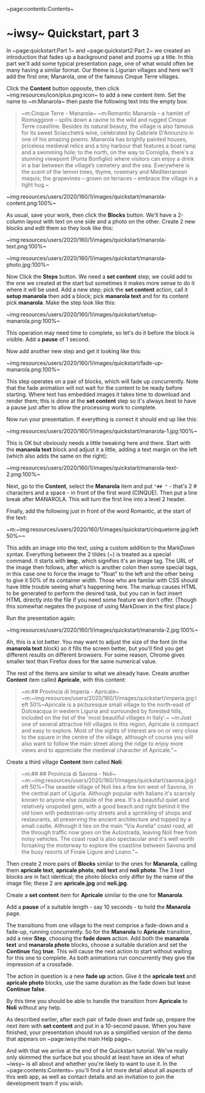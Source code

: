~page:contents:Contents~

# ~iwsy~ Quickstart, part 3

In ~page:quickstart:Part 1~ and ~page:quickstart2:Part 2~ we created an introduction that fades up a background panel and zooms up a title. In this part we'll add some typical presentation page, one of what would often be many having a similar format. Our theme is Ligurian villages and here we'll add the first one; Manarola, one of the famous Cinque Terre villages.

Click the **Content** button opposite, then click ~img:resources/icon/plus.png:icon~ to add a new content item. Set the name to ~m:Manarola~ then paste the following text into the empty box:

> ~m:Cinque Terre - Manarola~
> ~m:Romantic Manarola – a hamlet of Riomaggiore – spills down a ravine to the wild and rugged Cinque Terre coastline. Besides its natural beauty, the village is also famous for its sweet Sciacchetrà wine, celebrated by Gabriele D'Annunzio in one of his amazing poems. Manarola has brightly painted houses, priceless medieval relics and a tiny harbour that features a boat ramp and a swimming hole; to the north, on the way to Corniglia, there's a stunning viewpoint (Punta Bonfiglio) where visitors can enjoy a drink in a bar between the village’s cemetery and the sea. Everywhere is the scent of the lemon trees, thyme, rosemary and Mediterranean maquis; the grapevines – grown on terraces – embrace the village in a tight hug.~

~img:resources/users/2020/160/1/images/quickstart/manarola-content.png:100%~

As usual, save your work, then click the **Blocks** button. We'll have a 2-column layout with text on one side and a photo on the other. Create 2 new blocks and edit them so they look like this:

~img:resources/users/2020/160/1/images/quickstart/manarola-text.png:100%~

~img:resources/users/2020/160/1/images/quickstart/manarola-photo.jpg:100%~

Now Click the **Steps** button. We need a **set content** step; we could add to the one we created at the start but sometimes it makes more sense to do it where it will be used. Add a new step; pick the **set content** action, call it **setup manarola** then add a block; pick **manarola text** and for its content pick **manarola**. Make the step look like this:

~img:resources/users/2020/160/1/images/quickstart/setup-manarola.png:100%~

This operation may need time to complete, so let's do it before the block is visible. Add a **pause** of 1 second.

Now add another new step and get it looking like this:

~img:resources/users/2020/160/1/images/quickstart/fade-up-manarola.png:100%~

This step operates on a pair of blocks, which will fade up concurrently. Note that the fade animation will not wait for the content to be ready before starting. Where text has embedded images it takes time to download and render them; this is done at the **set content** step so it's always best to have a pause just after to allow the processing work to complete.

Now run your presentation. If everything is correct it should end up like this:

~img:resources/users/2020/160/1/images/quickstart/manarola-1.jpg:100%~

This is OK but obviously needs a little tweaking here and there. Start with the **manarola text** block and adjust it a little, adding a text margin on the left (which also adds the same on the right):

~img:resources/users/2020/160/1/images/quickstart/manarola-text-2.png:100%~

Next, go to the **Content**, select the **Manarola** item and put `"## "` - that's 2 # characters and a space - in front of the first word (CINQUE). Then put a line break after MANAROLA. This will turn the first line into a level 2 header.

Finally, add the following just in front of the word Romantic, at the start of the text:

~m:&#126;img:resources/users/2020/160/1/images/quickstart/cinqueterre.jpg:left 50%&#126;~

This adds an image into the text, using a custom addition to the MarkDown syntax. Everything between the 2 tildes (&#126;) is treated as a special command. It starts with **img:**, which signifies it's an image tag. The URL of the image then follows, after which is another colon then some special tags, in this case one to force the image to "float" to the left and the other being to give it 50% of its container width. Those who are familar with CSS should have little trouble seeing what's happening here. The markup causes HTML to be generated to perform the desired task, but you can in fact insert HTML directly into the file if you need some feature we don't offer. (Though this somewhat negates the purpose of using MarkDown in the first place.)

Run the presentation again:

~img:resources/users/2020/160/1/images/quickstart/manarola-2.jpg:100%~

Ah, this is a lot better. You may want to adjust the size of the font (in the **manarola text** block) so it fills the screen better, but you'll find you get different results on different browsers. For some reason, Chrome gives smaller text than Firefox does for the same numerical value.

The rest of the items are similar to what we already have. Create another **Content** item called **Apricale**, with this content:

> ~m:## Provincia di Imperia - Apricale~
> ~m:&#126;img:resources/users/2020/160/1/images/quickstart/imperia.jpg:left 50%&#126;Apricale is a picturesque small village to the north-east of Dolceacqua in western Liguria and surrounded by forested hills, included on the list of the 'most beautiful villages in Italy'.~
> ~m:Just one of several attractive hill villages in this region, Apricale is compact and easy to explore. Most of the sights of interest are on or very close to the square in the centre of the village, although of course you will also want to follow the main street along the ridge to enjoy more views and to appreciate the medieval character of Apricale."~

Create a third village **Content** item called **Noli**:

> ~m:## ## Provincia di Savona - Noli~
> ~m:&#126;img:resources/users/2020/160/1/images/quickstart/savona.jpg:left 50%&#126;The seaside village of Noli lies a few km west of Savona, in the central part of Liguria. Although popular with Italians it's scarcely known to anyone else outside of the area. It's a beautiful quiet and relatively unspoiled gem, with a good beach and right behind it the old town with pedestrian-only streets and a sprinkling of shops and restaurants, all preserving the ancient architecture and topped by a small castle. Although it lies on the main &quot;Via Aurelia&quot; coast road, all the through traffic now goes on the Autostrada, leaving Noli free from noisy vehicles. The coast road is also spectacular and it's well worth forsaking the motorway to explore the coastline between Savona and the busy resorts of Finale Ligure and Loano."~

Then create 2 more pairs of **Blocks** similar to the ones for **Manarola**, calling them **apricale text**, **apricale photo**, **noli text** and **noli photo**. The 3 text blocks are in fact identical; the photo blocks only differ by the name of the image file; these 2 are **apricale.jpg** and **noli.jpg**.

Create a **set content** item for **Apricale** similar to the one for **Manarola**.

Add a **pause** of a suitable length - say 10 seconds - to hold the **Manarola** page.

The transitions from one village to the next comprise a fade-down and a fade-up, running concurrently. So for the **Manarola** to **Apricale** transition, add a new **Step**, choosing the **fade down** action. Add both the **manarola text** and **manarola photo** blocks, choose a suitable duration and set the **Continue** flag **true**. This will cause the next action to start without waiting for this one to complete. As both animations run concurrently they give the impression of a crossfade.

The action in question is a new **fade up** action. Give it the **apricale text** and **apricale photo** blocks, use the same duration as the fade down but leave **Continue** **false**.

By this time you should be able to handle the transition from **Apricale** to **Noli** without any help.

As described earlier, after each pair of fade down and fade up, prepare the next item with **set content** and put in a 10-second pause. When you have finished, your presentation should run as a simplified version of the demo that appears on ~page:iwsy:the main Help page~.

And with that we arrive at the end of the Quickstart tutorial. We've really only skimmed the surface but you should at least have an idea of what ~iwsy~ is all about and whether you're likely to want to use it. In the ~page:contents:Contents~ you'll find a lot more detail about all aspects of this web app, as well as contact details and an invitation to join the development team if you wish.
